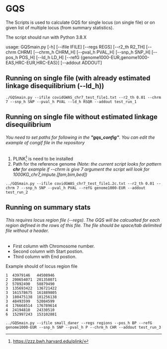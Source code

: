 # GQS
The Scripts is used to calculate GQS for single locus (on single file) or on given list of multiple locus (from summary statistics). 

The script should run with Python 3.8.X

usage: GQSmain.py [-h] [--ifile IFILE] [--regs REGS] [--r2_th R2_TH] [--chrm CHRM] [--chrm_h CHRM_H] [--pval_h PVAL_H] [--snp_h SNP_H] [--pos_h POS_H] [--ld_h LD_H]
                  [--refG {genome1000-EUR,genome1000-EAS,HRC-EUR,HRC-EAS}] [--addout ADDOUT]
                 
## Running on single file (with already estimated linkage disequilibrium (--ld_h))
```
./GQSmain.py --ifile covidGWAS_chr7_test_file1.txt --r2_th 0.01 --chrm 7 --snp_h SNP --pval_h PVAL --ld_h RSQR --addout test_run_1
```
## Running on single file without estimated linkage disequilibrium
###### You need to set paths for following in the **"gqs_config"**. You can edit the example of congif file in the repository 
1. PLINK[^1] is need to be installed
2. Path for the reference genome *(Note: the current script looks for pattern **chr** for example if --chrm is give 7 argument the script will look for 1000KG_chr7_impute.[fam,bim,bed])*

```
../GQSmain.py --ifile covidGWAS_chr7_test_file1.2c.txt --r2_th 0.01 --chrm 7 --snp_h SNP --pval_h PVAL --refG genome1000-EUR --addout test_run_2
```

## Running on summary stats
###### This requires locus region file (--regs). The GQS will be calcualted for each region defined in the rows of this file. The file should be space/tab delimited file without a header. 
- First column with Chromosome number.
- Second column with Start postion.
- Third column with End postion.

Example should of locus region file
```
1  43979146   44508946
2  200654071  201358071
2  57892490   58879490
3  135693422  136721422
3  161578675  161889805
3  180475138  181256138
3  48493599   52084599
4  176668514  176789614
4  24194810   24330510
6  152997243  153102881
```

```
../GQSmain.py --ifile small_daner --regs regions --pos_h BP --refG genome1000-EUR --snp_h SNP --pval_h P --chrm_h CHR --addout test_run_3
```


[^1]: https://zzz.bwh.harvard.edu/plink/
